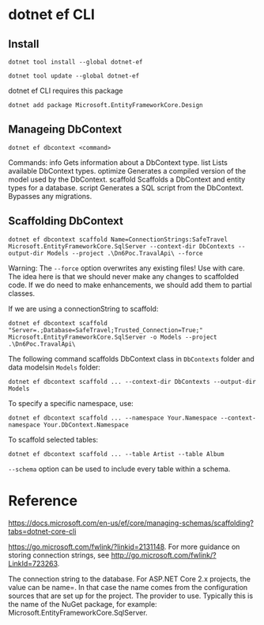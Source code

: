 # dotnet ef CLI

## Install

`dotnet tool install --global dotnet-ef`

`dotnet tool update --global dotnet-ef`

dotnet ef CLI requires this package

`dotnet add package Microsoft.EntityFrameworkCore.Design`

## Manageing DbContext

`dotnet ef dbcontext <command>`

Commands:
  info      Gets information about a DbContext type.
  list      Lists available DbContext types.
  optimize  Generates a compiled version of the model used by the DbContext.
  scaffold  Scaffolds a DbContext and entity types for a database.
  script    Generates a SQL script from the DbContext. Bypasses any migrations.

## Scaffolding DbContext

`dotnet ef dbcontext scaffold Name=ConnectionStrings:SafeTravel Microsoft.EntityFrameworkCore.SqlServer --context-dir DbContexts --output-dir Models --project .\Dn6Poc.TravalApi\ --force`

Warning: 
    The `--force` option overwrites any existing files! Use with care. 
    The idea here is that we should never make any changes to scaffolded code.
    If we do need to make enhancements, we should add them to partial classes.


If we are using a connectionString to scaffold:

`dotnet ef dbcontext scaffold "Server=.;Database=SafeTravel;Trusted_Connection=True;" Microsoft.EntityFrameworkCore.SqlServer -o Models --project .\Dn6Poc.TravalApi\`

The following command scaffolds DbContext class in `DbContexts` folder and data modelsin `Models` folder:  

`dotnet ef dbcontext scaffold ... --context-dir DbContexts --output-dir Models`

To specify a specific namespace, use:

`dotnet ef dbcontext scaffold ... --namespace Your.Namespace --context-namespace Your.DbContext.Namespace`

To scaffold selected tables:

`dotnet ef dbcontext scaffold ... --table Artist --table Album`

`--schema` option can be used to include every table within a schema.


# Reference

https://docs.microsoft.com/en-us/ef/core/managing-schemas/scaffolding?tabs=dotnet-core-cli


https://go.microsoft.com/fwlink/?linkid=2131148. 
For more guidance on storing connection strings, see http://go.microsoft.com/fwlink/?LinkId=723263.


<CONNECTION> 	The connection string to the database. For ASP.NET Core 2.x projects, the value can be name=<name of connection string>. In that case the name comes from the configuration sources that are set up for the project.
<PROVIDER> 	The provider to use. Typically this is the name of the NuGet package, for example: Microsoft.EntityFrameworkCore.SqlServer.